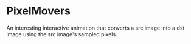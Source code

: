 # PixelMovers
An interesting interactive animation that converts a src image into a dst image using the src image's sampled pixels. 
